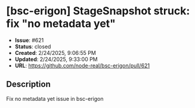 # [bsc-erigon] StageSnapshot struck: fix "no metadata yet"

- **Issue**: #621
- **Status**: closed
- **Created**: 2/24/2025, 9:06:55 PM
- **Updated**: 2/24/2025, 9:33:00 PM
- **URL**: https://github.com/node-real/bsc-erigon/pull/621

## Description

Fix no metadata yet issue in bsc-erigon